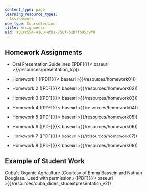 ```yaml
---
content_type: page
learning_resource_types:
- Assignments
ocw_type: CourseSection
title: Assignments
uid: a010c554-4180-ef81-758f-5287fb95c9f8
---
```


Homework Assignments
--------------------

*   Oral Presentation Guidelines ([PDF]({{< baseurl >}}/resources/presentation_top))
    
*   Homework 1 ([PDF]({{< baseurl >}}/resources/homework01))
    
*   Homework 2 ([PDF]({{< baseurl >}}/resources/homework02))
    
*   Homework 3 ([PDF]({{< baseurl >}}/resources/homework03))
    
*   Homework 4 ([PDF]({{< baseurl >}}/resources/homework04))
    
*   Homework 5 ([PDF]({{< baseurl >}}/resources/homework05))
    
*   Homework 6 ([PDF]({{< baseurl >}}/resources/homework06))
    
*   Homework 7 ([PDF]({{< baseurl >}}/resources/homework07))
    
*   Homework 8 ([PDF]({{< baseurl >}}/resources/homework08))
    

Example of Student Work
-----------------------

Cuba's Organic Agriculture (Courtesy of Emma Bassein and Nathan Douglass.  Used with permission.) ([PDF]({{< baseurl >}}/resources/cuba_slides_studentpresentation_v2))